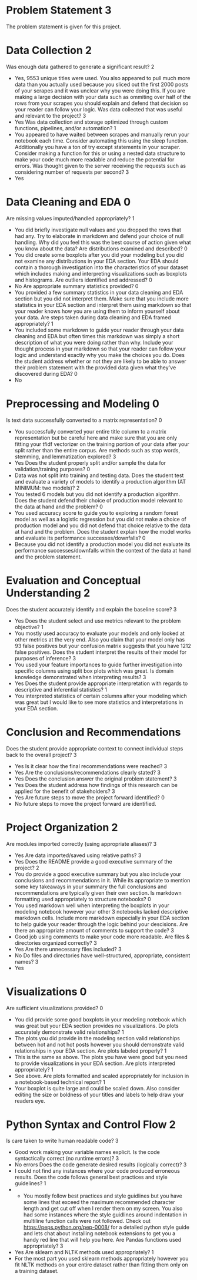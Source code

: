 # Problem Statement 3

The problem statement is given for this project.

# Data Collection 2

Was enough data gathered to generate a significant result? 2
- Yes, 9553 unique titles were used. You also appeared to pull much more data than you actually used because you sliced out the first 2000 posts of your scrapes and it was unclear why you were doing this. If you are making a large decision with your data such as ommiting over half of the rows from your scrapes you should explain and defend that decision so your reader can follow your logic.
Was data collected that was useful and relevant to the project? 3
- Yes
Was data collection and storage optimized through custom functions, pipelines, and/or automation? 1
- You appeared to have waited between scrapes and manually rerun your notebook each time. Consider automating this using the sleep function. Additionally you have a ton of try except statements in your scraper. Consider making a function for this or using a nested data structure to make your code much more readable and reduce the potential for errors.
Was thought given to the server receiving the requests such as considering number of requests per second? 3
- Yes

# Data Cleaning and EDA 0

Are missing values imputed/handled appropriately? 1
- You did briefly investigate null values and you dropped the rows that had any. Try to elaborate in markdown and defend your choice of null handling. Why did you feel this was the best course of action given what you know about the data?
Are distributions examined and described? 0
- You did create some boxplots after you did your modeling but you did not examine any distributions in your EDA section. Your EDA should contain a thorough investigation into the characteristics of your dataset which includes making and interpreting visualizations such as boxplots and histograms.
Are outliers identified and addressed? 0
- No
Are appropriate summary statistics provided? 0
- You provided a few summary statistics in your data cleaning and EDA section but you did not interpret them. Make sure that you include more statistics in your EDA section and interpret them using markdown so that your reader knows how you are using them to inform yourself about your data.
Are steps taken during data cleaning and EDA framed appropriately? 1
- You included some markdown to guide your reader through your data cleaning and EDA but often times this markdown was simply a short description of what you were doing rather than why. Include your thought process in your markdown so that your reader can follow your logic and understand exactly why you make the choices you do.
Does the student address whether or not they are likely to be able to answer their problem statement with the provided data given what they've discovered during EDA? 0
- No

# Preprocessing and Modeling 0

Is text data successfully converted to a matrix representation? 0
- You successfully converted your entire title column to a matrix representation but be careful here and make sure that you are only fitting your tfidf vectorizer on the training portion of your data after your split rather than the entire corpus.
Are methods such as stop words, stemming, and lemmatization explored? 3
- Yes
Does the student properly split and/or sample the data for validation/training purposes? 0
- Data was not split into training and testing data.
Does the student test and evaluate a variety of models to identify a production algorithm (AT MINIMUM: two models)? 2
- You tested 6 models but you did not identify a production algorithm.
Does the student defend their choice of production model relevant to the data at hand and the problem? 0
- You used accuracy score to guide you to exploring a random forest model as well as a logistic regression but you did not make a choice of production model and you did not defend that choice relative to the data at hand and the problem.
Does the student explain how the model works and evaluate its performance successes/downfalls? 0
- Because you did not identify a production model you did not evaluate its performance successes/downfalls within the context of the data at hand and the problem statement.

# Evaluation and Conceptual Understanding 2

Does the student accurately identify and explain the baseline score? 3
- Yes
Does the student select and use metrics relevant to the problem objective? 1
- You mostly used accuracy to evaluate your models and only looked at other metrics at the very end. Also you claim that your model only has 93 false positives but your confusion matrix suggests that you have 1212 false positives.
Does the student interpret the results of their model for purposes of inference? 3
- You used your feature importances to guide further investigation into specific columns using split box plots which was great.
Is domain knowledge demonstrated when interpreting results? 3
- Yes
Does the student provide appropriate interpretation with regards to descriptive and inferential statistics? 1
- You interpreted statistics of certain columns after your modeling which was great but I would like to see more statistics and interpretations in your EDA section.

# Conclusion and Recommendations

Does the student provide appropriate context to connect individual steps back to the overall project? 3
- Yes
Is it clear how the final recommendations were reached? 3
- Yes
Are the conclusions/recommendations clearly stated? 3
- Yes
Does the conclusion answer the original problem statement? 3
- Yes
Does the student address how findings of this research can be applied for the benefit of stakeholders? 3
- Yes
Are future steps to move the project forward identified? 0
- No future steps to move the project forward are identified.

# Project Organization 2

Are modules imported correctly (using appropriate aliases)? 3
- Yes
Are data imported/saved using relative paths? 3
- Yes
Does the README provide a good executive summary of the project? 2
- You do provide a good executive summary but you also include your conclusions and recommendations in it. While its appropriate to mention some key takeaways in your summary the full conclusions and recommendations are typically given their own section.
Is markdown formatting used appropriately to structure notebooks? 0
- You used markdown well when interpreting the boxplots in your modeling notebook however your other 3 notebooks lacked descriptive markdown cells. Include more markdown especially in your EDA section to help guide your reader through the logic behind your descisions.
Are there an appropriate amount of comments to support the code? 3
- Good job using comments to make your code more readable.
Are files & directories organized correctly? 3
- Yes
Are there unnecessary files included? 3
- No
Do files and directories have well-structured, appropriate, consistent names? 3
- Yes

# Visualizations 0

Are sufficient visualizations provided? 0
- You did provide some good boxplots in your modeling notebook which was great but your EDA section provides no visualizations.
Do plots accurately demonstrate valid relationships? 1
- The plots you did provide in the modeling section valid relationships between hot and not hot posts however you should demonstrate valid relationships in your EDA section.
Are plots labeled properly? 1
- This is the same as above. The plots you have were good but you need to provide visualizations in your EDA section.
Are plots interpreted appropriately? 1
- See above.
Are plots formatted and scaled appropriately for inclusion in a notebook-based technical report? 1
- Your boxplot is quite large and could be scaled down. Also consider editing the size or boldness of your titles and labels to help draw your readers eye.

# Python Syntax and Control Flow 2

Is care taken to write human readable code? 3
- Good work making your variable names explicit.
Is the code syntactically correct (no runtime errors)? 3
- No errors
Does the code generate desired results (logically correct)? 3
- I could not find any instances where your code produced erroneous results.
Does the code follows general best practices and style guidelines? 1
- - You mostly follow best practices and style guidlines but you have some lines that exceed the maximum recommended character length and get cut off when I render them on my screen. You also had some instances where the style guidlines around indentation in multiline function calls were not followed. Check out https://peps.python.org/pep-0008/ for a detailed python style guide and lets chat about installing notebook extensions to get you a handy red line that will help you here.
Are Pandas functions used appropriately? 3
- Yes
Are sklearn and NLTK methods used appropriately? 1
- For the most part you used sklearn methods appropriately however you fit NLTK methods on your entire dataset rather than fitting them only on a training dataset.
